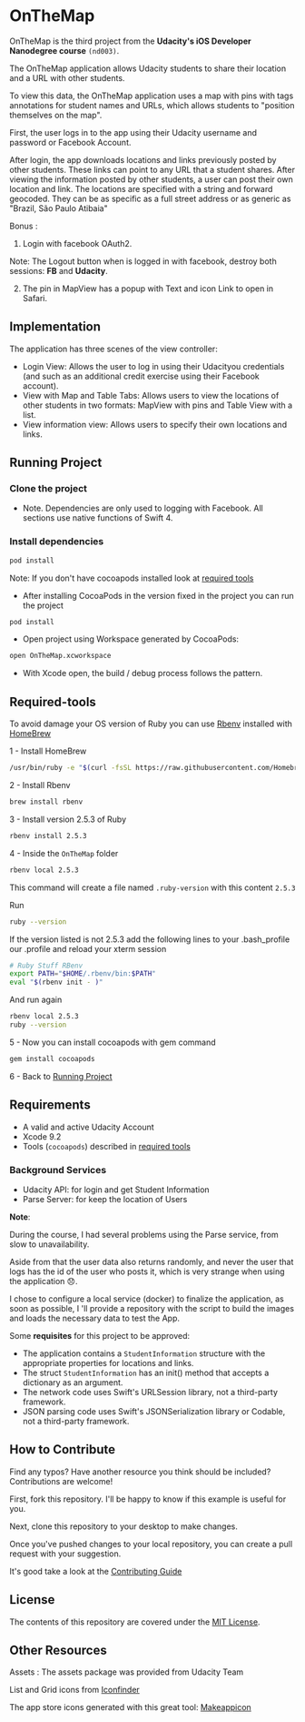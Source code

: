 # OnTheMap

OnTheMap is the third project from the **Udacity's iOS Developer Nanodegree course** `(nd003)`.

The OnTheMap application allows Udacity students to share their location and a URL with other students.

To view this data, the OnTheMap application uses a map with pins with tags annotations for student names and URLs, which allows students to "position themselves on the map".

First, the user logs in to the app using their Udacity username and password or Facebook Account.

After login, the app downloads locations and links previously posted by other students. These links can point to any URL that a student shares. After viewing the information posted by other students, a user can post their own location and link. The locations are specified with a string and forward geocoded. They can be as specific as a full street address or as generic as "Brazil, São Paulo Atibaia"

Bonus :

1. Login with facebook OAuth2.

 Note: The Logout button when is logged in with facebook, destroy both sessions: **FB** and **Udacity**.

2. The pin in MapView has a popup with Text and icon Link to open in Safari.

## Implementation

The application has three scenes of the view controller:

- Login View: Allows the user to log in using their Udacityou credentials (and such as an additional credit exercise using their Facebook account).
- View with Map and Table Tabs: Allows users to view the locations of other students in two formats: MapView with pins and Table View with a list.
- View information view: Allows users to specify their own locations and links.



## Running Project

### Clone the project

- Note. Dependencies are only used to logging with Facebook. All sections use native functions of Swift 4.

### Install dependencies

```sh
pod install
```

Note: If you don't have cocoapods installed look at [required tools](#required-tools)

- After installing CocoaPods in the version fixed in the project you can run the project

```sh
pod install
```

- Open project using Workspace generated by CocoaPods:

```sh
open OnTheMap.xcworkspace
```

- With Xcode open, the build / debug process follows the pattern.

## Required-tools

To avoid damage your OS version of Ruby you can use [Rbenv](https://github.com/rbenv/rbenv) installed with [HomeBrew](https://brew.sh/)

1 - Install HomeBrew

```sh
/usr/bin/ruby -e "$(curl -fsSL https://raw.githubusercontent.com/Homebrew/install/master/install)"
```

2 - Install Rbenv

```sh
brew install rbenv
```

3 - Install version 2.5.3 of Ruby

```sh
rbenv install 2.5.3
```

4 - Inside the `OnTheMap` folder

```sh
rbenv local 2.5.3
```

This command will create a file named `.ruby-version` with this content `2.5.3`

Run

```sh
ruby --version
```

If the version listed is not 2.5.3 add the following lines to your .bash_profile our .profile and reload your xterm session

```sh
# Ruby Stuff RBenv
export PATH="$HOME/.rbenv/bin:$PATH"
eval "$(rbenv init - )"
```

And run again

```sh
rbenv local 2.5.3
ruby --version
```

5 - Now you can install cocoapods with gem command

```sh
gem install cocoapods
```

6 - Back to [Running Project](#Running-Project)

## Requirements

- A valid and active Udacity Account
- Xcode 9.2
- Tools (`cocoapods`) described in [required tools](#required-tools)

### Background Services

- Udacity API: for login and get Student Information
- Parse Server: for keep the location of Users

**Note**:

During the course, I had several problems using the Parse service, from slow to unavailability.

Aside from that the user data also returns randomly, and never the user that logs has the id of the user who posts it, which is very strange when using the application 😞.

I chose to configure a local service (docker) to finalize the application, as soon as possible, I 'll provide a repository with the script to build the images and loads the necessary data to test the App.

Some **requisites** for this project to be approved:

- The application contains a `StudentInformation` structure with the appropriate properties for locations and links.
- The struct `StudentInformation` has an init() method that accepts a dictionary as an argument.
- The network code uses Swift's URLSession library, not a third-party framework.
- JSON parsing code uses Swift's JSONSerialization library or Codable, not a third-party framework.

## How to Contribute

Find any typos? Have another resource you think should be included? Contributions are welcome!

First, fork this repository. I'll be happy to know if this example is useful for you.

Next, clone this repository to your desktop to make changes.

Once you've pushed changes to your local repository, you can create a pull request with your suggestion.

It's good take a look at the [Contributing Guide](CONTRIBUTING.MD)

## License

The contents of this repository are covered under the [MIT License](LICENSE.txt).

## Other Resources

Assets : The assets package was provided from Udacity Team

List and Grid icons from [Iconfinder](https://www.iconfinder.com)

The app store icons generated with this great tool: [Makeappicon](https://makeappicon.com/)
